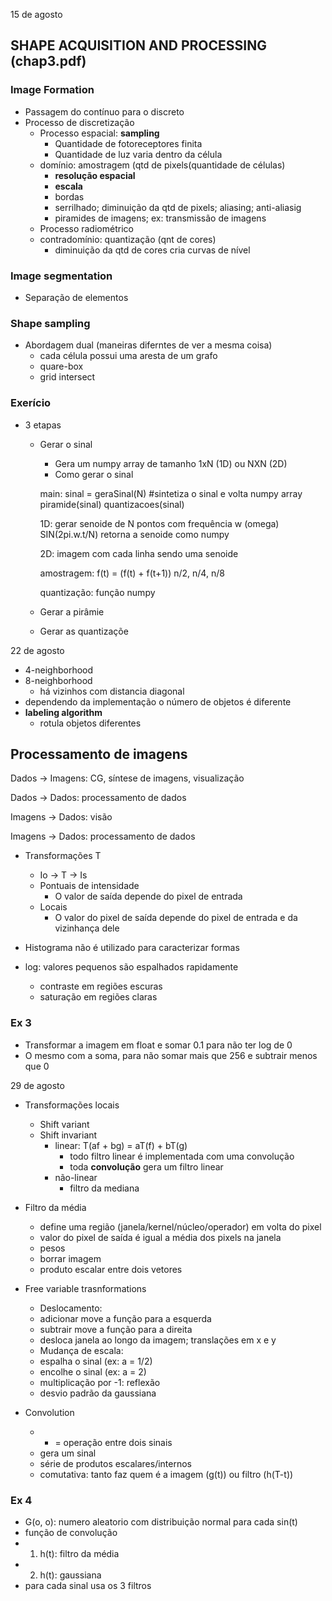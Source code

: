 15 de agosto

## SHAPE ACQUISITION AND PROCESSING (chap3.pdf)

### Image Formation

- Passagem do contínuo para o discreto
- Processo de discretização
    - Processo espacial: **sampling**
        - Quantidade de fotoreceptores finita
        - Quantidade de luz varia dentro da célula
    - domínio: amostragem (qtd de pixels(quantidade de células)
        - **resolução espacial**
        - **escala**
        - bordas
        - serrilhado; diminuição da qtd de pixels; aliasing; anti-aliasig
        - piramides de imagens; ex: transmissão de imagens
    - Processo radiométrico
    - contradomínio: quantização (qnt de cores)
        - diminuição da qtd de cores cria curvas de nível
     
### Image segmentation

- Separação de elementos

### Shape sampling

- Abordagem dual (maneiras diferntes de ver a mesma coisa)
    - cada célula possui uma aresta de um grafo
    - quare-box
    - grid intersect

### Exerício

- 3 etapas
    - Gerar o sinal
        - Gera um numpy array de tamanho 1xN (1D) ou NXN (2D)
        - Como gerar o sinal

        main:
        sinal = geraSinal(N) #sintetiza o sinal e volta numpy array
        piramide(sinal)
        quantizacoes(sinal)

        1D:
        gerar senoide de N pontos
        com frequência w (omega)
        SIN(2pi.w.t/N)
        retorna a senoide como numpy

        2D:
        imagem com cada linha sendo uma senoide

        amostragem:
        f(t) = (f(t) + f(t+1))
        n/2, n/4, n/8

        quantização:
        função numpy
  

    - Gerar a pirâmie
    - Gerar as quantizaçõe

22 de agosto

- 4-neighborhood
- 8-neighborhood
    - há vizinhos com distancia diagonal
- dependendo da implementação o número de objetos é diferente
- **labeling algorithm**
    - rotula objetos diferentes
 
## Processamento de imagens

Dados -> Imagens: CG, síntese de imagens, visualização

Dados -> Dados: processamento de dados

Imagens -> Dados: visão

Imagens -> Dados: processamento de dados

- Transformações T
    - Io -> T -> Is
    - Pontuais de intensidade
        - O valor de saída depende do pixel de entrada
    - Locais
        - O valor do pixel de saída depende do pixel de entrada e da vizinhança dele

- Histograma não é utilizado para caracterizar formas
- log: valores pequenos são espalhados rapidamente
    - contraste em regiões escuras
    - saturação em regiões claras
 
### Ex 3

- Transformar a imagem em float e somar 0.1 para não ter log de 0
- O mesmo com a soma, para não somar mais que 256 e subtrair menos que 0

29 de agosto

- Transformações locais
    - Shift variant
    - Shift invariant
        - linear: T(af + bg) = aT(f) + bT(g)
            - todo filtro linear é implementada com uma convolução
            - toda **convolução** gera um filtro linear
        - não-linear
            - filtro da mediana

- Filtro da média
    - define uma região (janela/kernel/núcleo/operador) em volta do pixel
    - valor do pixel de saída é igual a média dos pixels na janela
    - pesos
    - borrar imagem
    - produto escalar entre dois vetores
 
- Free variable trasnformations
    -  Deslocamento:
    -  adicionar move a função para a esquerda
    -  subtrair move a função para a direita
    -  desloca janela ao longo da imagem; translações em x e y
    -  Mudança de escala:
    -  espalha o sinal (ex: a = 1/2)
    -  encolhe o sinal (ex: a = 2)
    -  multiplicação por -1: reflexão
    -  desvio padrão da gaussiana

- Convolution
    - * = operação entre dois sinais
    - gera um sinal
    - série de produtos escalares/internos
    - comutativa: tanto faz quem é a imagem (g(t)) ou filtro (h(T-t))
 
### Ex 4

- G(o, o): numero aleatorio com distribuição normal para cada sin(t)
- função de convolução
- 1) h(t): filtro da média
- 2) h(t): gaussiana
- para cada sinal usa os 3 filtros 




